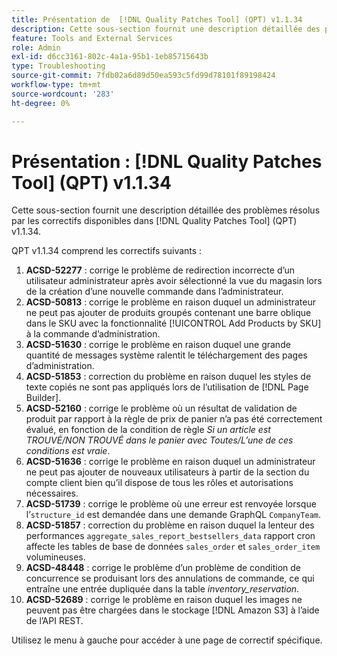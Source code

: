 ```yaml
---
title: Présentation de  [!DNL Quality Patches Tool] (QPT) v1.1.34
description: Cette sous-section fournit une description détaillée des problèmes résolus par les correctifs disponibles dans  [!DNL Quality Patches Tool] (QPT) v1.1.34.
feature: Tools and External Services
role: Admin
exl-id: d6cc3161-802c-4a1a-95b1-1eb85715643b
type: Troubleshooting
source-git-commit: 7fdb02a6d89d50ea593c5fd99d78101f89198424
workflow-type: tm+mt
source-wordcount: '283'
ht-degree: 0%

---
```


# Présentation : [!DNL Quality Patches Tool] (QPT) v1.1.34

Cette sous-section fournit une description détaillée des problèmes résolus par les correctifs disponibles dans [!DNL Quality Patches Tool] (QPT) v1.1.34.

QPT v1.1.34 comprend les correctifs suivants :

1. **ACSD-52277** : corrige le problème de redirection incorrecte d’un utilisateur administrateur après avoir sélectionné la vue du magasin lors de la création d’une nouvelle commande dans l’administrateur.
1. **ACSD-50813** : corrige le problème en raison duquel un administrateur ne peut pas ajouter de produits groupés contenant une barre oblique dans le SKU avec la fonctionnalité [!UICONTROL Add Products by SKU] à la commande d’administration.
1. **ACSD-51630** : corrige le problème en raison duquel une grande quantité de messages système ralentit le téléchargement des pages d’administration.
1. **ACSD-51853** : correction du problème en raison duquel les styles de texte copiés ne sont pas appliqués lors de l’utilisation de [!DNL Page Builder].
1. **ACSD-52160** : corrige le problème où un résultat de validation de produit par rapport à la règle de prix de panier n’a pas été correctement évalué, en fonction de la condition de règle *Si un article est TROUVÉ/NON TROUVÉ dans le panier avec Toutes/L’une de ces conditions est vraie*.
1. **ACSD-51636** : corrige le problème en raison duquel un administrateur ne peut pas ajouter de nouveaux utilisateurs à partir de la section du compte client bien qu’il dispose de tous les rôles et autorisations nécessaires.
1. **ACSD-51739** : corrige le problème où une erreur est renvoyée lorsque l’`structure_id` est demandée dans une demande GraphQL `CompanyTeam`.
1. **ACSD-51857** : correction du problème en raison duquel la lenteur des performances `aggregate_sales_report_bestsellers_data` rapport cron affecte les tables de base de données `sales_order` et `sales_order_item` volumineuses.
1. **ACSD-48448** : corrige le problème d’un problème de condition de concurrence se produisant lors des annulations de commande, ce qui entraîne une entrée dupliquée dans la table *inventory_reservation*.
1. **ACSD-52689** : corrige le problème en raison duquel les images ne peuvent pas être chargées dans le stockage [!DNL Amazon S3] à l’aide de l’API REST.

Utilisez le menu à gauche pour accéder à une page de correctif spécifique.

